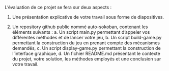 L’évaluation de ce projet se fera sur deux aspects :

1. Une présentation explicative de votre travail sous forme de diapositives.
 
2. Un repository github public nommé auto-sokoban, contenant les
éléments suivants :
a. Un script main.py permettant d’appeler vos différentes méthodes
et de lancer votre jeu,
b. Un script build-game.py permettant la construction du jeu en
prenant compte des mécanismes demandés,
c. Un script display-game.py permettant la construction de
l’interface graphique,
d. Un fichier README.md présentant le contexte du projet, votre
solution, les méthodes employés et une conclusion sur votre
travail.
